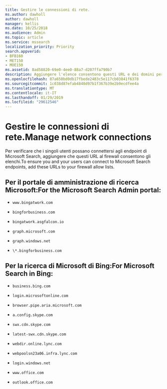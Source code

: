 ```yaml
---
title: Gestire le connessioni di rete.
ms.author: dawholl
author: dawholl
manager: kellis
ms.date: 10/25/2018
ms.audience: Admin
ms.topic: article
ms.service: mssearch
localization_priority: Priority
search.appverid:
- BFB160
- MET150
- MOE150
ms.assetid: 8ad58820-69e0-4ee0-88a7-d207ffa790b7
description: Aggiungere l'elenco consentono questi URL e dei domini per il firewall in modo che gli utenti devono accedere facilmente Microsoft Search
ms.openlocfilehash: 87a650bd0db17fbede2483c5e117cb03841f6378
ms.sourcegitcommit: 1c038d87efab4840d97b1f367b39e2b9ecdfee4a
ms.translationtype: MT
ms.contentlocale: it-IT
ms.lasthandoff: 01/29/2019
ms.locfileid: "29612546"
---
```

# <a name="manage-network-connections"></a><span data-ttu-id="56ff9-103">Gestire le connessioni di rete.</span><span class="sxs-lookup"><span data-stu-id="56ff9-103">Manage network connections</span></span>

<span data-ttu-id="56ff9-104">Per verificare che i singoli utenti possano connettersi agli endpoint di Microsoft Search, aggiungere che questi URL al firewall consentono gli elenchi.</span><span class="sxs-lookup"><span data-stu-id="56ff9-104">To ensure you and your users can connect to Microsoft Search endpoints, add these URLs to your firewall allow lists.</span></span>
  
## <a name="for-the-microsoft-search-admin-portal"></a><span data-ttu-id="56ff9-105">Per il portale di amministrazione di ricerca Microsoft:</span><span class="sxs-lookup"><span data-stu-id="56ff9-105">For the Microsoft Search Admin portal:</span></span>

- `www.bingatwork.com`
    
- `bingforbusiness.com`
    
- `bingatwork.asgfalcon.io`
    
- `graph.microsoft.com`
    
- `graph.windows.net`
    
- `\*.bingforbusiness.com`
    
## <a name="for-microsoft-search-in-bing"></a><span data-ttu-id="56ff9-106">Per la ricerca di Microsoft di Bing:</span><span class="sxs-lookup"><span data-stu-id="56ff9-106">For Microsoft Search in Bing:</span></span>

- `business.bing.com`
    
- `login.microsoftonline.com`
    
- `browser.pipe.aria.microsoft.com`
    
- `a.config.skype.com`
    
- `swx.cdn.skype.com`
    
- `latest-swx.cdn.skype.com`
    
- `webdir.online.lync.com`
    
- `webpoolsn23a06.infra.lync.com`
    
- `login.windows.net`
    
- `www.office.com`
    
- `outlook.office.com`
